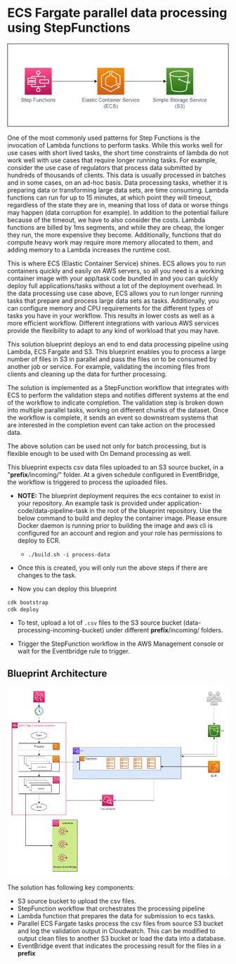 # ECS Fargate parallel data processing using StepFunctions
<p align="center">
  <img src="sfn-ecs-s3.png"/>
</p>

One of the most commonly used patterns for Step Functions is the invocation of Lambda functions to perform tasks. While this works well for use cases with short lived tasks, the short time constraints of lambda do not work well with use cases that require longer running tasks.  For example, consider the use case of regulators that process data submitted by hundreds of thousands of clients. This data is usually processed in batches and in some cases, on an ad-hoc basis.  Data processing tasks, whether it is preparing data or transforming large data sets, are time consuming. Lambda functions can run for up to 15 minutes, at which point they will timeout, regardless of the state they are in, meaning that loss of data or worse things may happen (data corruption for example). In addition to the potential failure because of the timeout, we have to also consider the costs. Lambda functions are billed by 1ms segments, and while they are cheap, the longer they run, the more expensive they become. Additionally, functions that do compute heavy work may require more memory allocated to them, and adding memory to a Lambda increases the runtime cost. 

This is where ECS (Elastic Container Service) shines. ECS allows you to run containers quickly and easily on AWS servers, so all you need is a working container image with your app/task code bundled in and you can quickly deploy full applications/tasks without a lot of the deployment overhead.  In the data processing use case above, ECS allows you to run longer running tasks that prepare and process large data sets as tasks. Additionally, you can configure memory and CPU requirements for the different types of tasks you have in your workflow. This results in lower costs as well as a more efficient workflow.  Different integrations with various AWS services provide the flexibility to adapt to any kind of workload that you may have. 

This solution blueprint deploys an end to end data processing pipeline using Lambda, ECS Fargate and S3. This blueprint enables you to process a large number of files in S3 in parallel and pass the files on to be consumed by another job or service. For example, validating the incoming files from clients and cleaning up the data for further processing.

The solution is implemented as a StepFunction workflow that integrates with ECS to perform the validation steps and notifies different systems at the end of the workflow to indicate completion. The validation step is broken down into multiple parallel tasks, working on different chunks of the dataset. Once the workflow is complete, it sends an event so downstream systems that are interested in the completion event can take action on the processed data. 

The above solution can be used not only for batch processing, but is flexible enough to be used with On Demand processing as well.

This blueprint expects csv data files uploaded to an S3 source bucket, in a "__prefix__/incoming/" folder. At a given schedule configured in EventBridge, the workflow is triggered to process the uploaded files.

* **NOTE:** The blueprint deployment requires the ecs container to exist in your repository. An example task is provided under application-code/data-pipeline-task in the root of the blueprint repository. Use the below command to build and deploy the container image. Please ensure Docker daemon is running prior to building the image and aws cli is configured for an account and region and your role has permissions to deploy to ECR.
  * `./build.sh -i process-data`

* Once this is created, you will only run the above steps if there are changes to the task.
* Now you can deploy this blueprint
```shell
cdk bootstrap
cdk deploy
```
* To test, upload a lot of `.csv` files to the S3 source bucket (data-processing-incoming-bucket) under different __prefix__/incoming/ folders.

* Trigger the StepFunction workflow in the AWS Management console or wait for the Eventbridge rule to trigger.

## Blueprint Architecture

<p align="center">
  <img src="StepFunctions_ECS_S3_Blueprint.png"/>
</p>

The solution has following key components:

* S3 source bucket to upload the csv files.
* StepFunction workflow that orchestrates the processing pipeline
* Lambda function that prepares the data for submission to ecs tasks. 
* Parallel ECS Fargate tasks process the csv files from source S3 bucket and log the validation output in Cloudwatch. This can be modified to output clean files to another S3 bucket or load the data into a database.
* EventBridge event that indicates the processing result for the files in a  __prefix__
